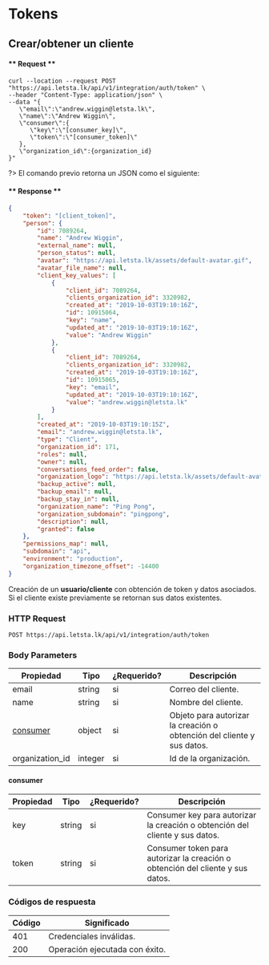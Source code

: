 # Tokens
## Crear/obtener un cliente

<!-- panels:start -->

<!-- div:right-panel -->

<!-- tabs:start -->
#### ** Request **

```shell
curl --location --request POST "https://api.letsta.lk/api/v1/integration/auth/token" \
--header "Content-Type: application/json" \
--data "{
   \"email\":\"andrew.wiggin@letsta.lk\",
   \"name\":\"Andrew Wiggin\",
   \"consumer\":{
      \"key\":\"[consumer_key]\",
      \"token\":\"[consumer_token]\"
   },
   \"organization_id\":{organization_id}
}"
```
<!-- tabs:end -->

?> El comando previo retorna un JSON como el siguiente:

<!-- tabs:start -->
#### ** Response **

```json
{
    "token": "[client_token]",
    "person": {
        "id": 7089264,
        "name": "Andrew Wiggin",
        "external_name": null,
        "person_status": null,
        "avatar": "https://api.letsta.lk/assets/default-avatar.gif",
        "avatar_file_name": null,
        "client_key_values": [
            {
                "client_id": 7089264,
                "clients_organization_id": 3320982,
                "created_at": "2019-10-03T19:10:16Z",
                "id": 10915064,
                "key": "name",
                "updated_at": "2019-10-03T19:10:16Z",
                "value": "Andrew Wiggin"
            },
            {
                "client_id": 7089264,
                "clients_organization_id": 3320982,
                "created_at": "2019-10-03T19:10:16Z",
                "id": 10915065,
                "key": "email",
                "updated_at": "2019-10-03T19:10:16Z",
                "value": "andrew.wiggin@letsta.lk"
            }
        ],
        "created_at": "2019-10-03T19:10:15Z",
        "email": "andrew.wiggin@letsta.lk",
        "type": "Client",
        "organization_id": 171,
        "roles": null,
        "owner": null,
        "conversations_feed_order": false,
        "organization_logo": "https://api.letsta.lk/assets/default-avatar.gif",
        "backup_active": null,
        "backup_email": null,
        "backup_stay_in": null,
        "organization_name": "Ping Pong",
        "organization_subdomain": "pingpong",
        "description": null,
        "granted": false
    },
    "permissions_map": null,
    "subdomain": "api",
    "environment": "production",
    "organization_timezone_offset": -14400
}
```
<!-- tabs:end -->

<!-- div:left-panel -->

Creación de un **usuario/cliente** con obtención de token y datos asociados. Si el cliente existe previamente se retornan sus datos existentes.


### HTTP Request

`POST https://api.letsta.lk/api/v1/integration/auth/token`

### Body Parameters


| Propiedad             | Tipo    | ¿Requerido? | Descripción                                                            |
|-----------------------|---------|-------------|------------------------------------------------------------------------|
| email                 | string  | si          | Correo del cliente.                                                    |
| name                  | string  | si          | Nombre del cliente.                                                    |
| [consumer](#consumer) | object  | si          | Objeto para autorizar la creación o obtención del cliente y sus datos. |
| organization_id       | integer | si          | Id de la organización.                                                 |

#### consumer

| Propiedad | Tipo   | ¿Requerido? | Descripción                                                                  |
|-----------|--------|-------------|------------------------------------------------------------------------------|
| key       | string | si          | Consumer key para autorizar la creación o obtención del cliente y sus datos. |
| token     | string | si          | Consumer token para autorizar la creación o obtención del cliente y sus datos. |


### Códigos de respuesta

| Código | Significado                    |
|--------|--------------------------------|
| 401    | Credenciales inválidas.        |
| 200    | Operación ejecutada con éxito. |


<!-- panels:end -->
